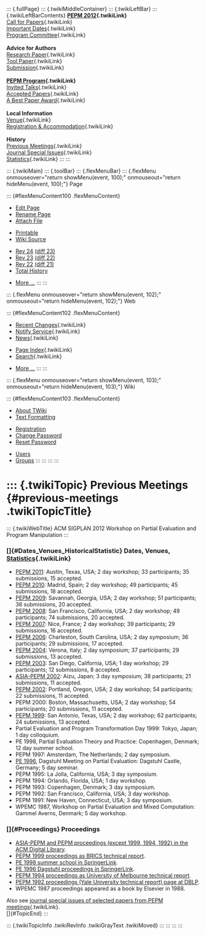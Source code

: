 ::: {.fullPage}
::: {.twikiMiddleContainer}
::: {.twikiLeftBar}
::: {.twikiLeftBarContents}
**[PEPM 2012](WebHome){.twikiLink}**\
[Call for Papers](CallForPapers){.twikiLink}\
[Important Dates](ImportantDates){.twikiLink}\
[Program Committee](ProgramCommittee){.twikiLink}\
\
**Advice for Authors**\
[Research Paper](ResearchPaperAdvice){.twikiLink}\
[Tool Paper](ToolPaperAdvice){.twikiLink}\
[Submission](PaperSubmission){.twikiLink}\
\
**[PEPM Program](Program){.twikiLink}**\
[Invited Talks](InvitedTalks){.twikiLink}\
[Accepted Papers](AcceptedPapers){.twikiLink}\
[A Best Paper Award](ABestPaperAward){.twikiLink}\
\
**Local Information**\
[Venue](WorkshopVenue){.twikiLink}\
[Registration & Accommodation](RegistrationAndAccomodation){.twikiLink}\
\
**History**\
[Previous Meetings](PreviousMeetings){.twikiLink}\
[Journal Special Issues](SpecialIssues){.twikiLink}\
[Statistics](HistoricalStatistics){.twikiLink}
:::
:::

::: {.twikiMain}
::: {.toolBar}
::: {.flexMenuBar}
::: {.flexMenu onmouseover="return showMenu(event, 100);" onmouseout="return hideMenu(event, 100);"}
Page

::: {#flexMenuContent100 .flexMenuContent}
-   [Edit
    Page](http://www.program-transformation.org/edit/PEPM12/PreviousMeetings?t=1536827674)
-   [Rename
    Page](http://www.program-transformation.org/rename/PEPM12/PreviousMeetings)
-   [Attach
    File](http://www.program-transformation.org/attach/PEPM12/PreviousMeetings)

<!-- -->

-   [Printable](http://www.program-transformation.org/view/PEPM12/PreviousMeetings?skin=print.pattern)
-   [Wiki
    Source](http://www.program-transformation.org/view/PEPM12/PreviousMeetings?skin=text&raw=on&contenttype=text/plain)

<!-- -->

-   [Rev
    24](http://www.program-transformation.org/view/PEPM12/PreviousMeetings?rev=1.24)
    [(diff 23)](http://www.program-transformation.org/rdiff/PEPM12/PreviousMeetings?rev1=1.24&rev2=1.23)
-   [Rev
    23](http://www.program-transformation.org/view/PEPM12/PreviousMeetings?rev=1.23)
    [(diff 22)](http://www.program-transformation.org/rdiff/PEPM12/PreviousMeetings?rev1=1.23&rev2=1.22)
-   [Rev
    22](http://www.program-transformation.org/view/PEPM12/PreviousMeetings?rev=1.22)
    [(diff 21)](http://www.program-transformation.org/rdiff/PEPM12/PreviousMeetings?rev1=1.22&rev2=1.21)
-   [Total
    History](http://www.program-transformation.org/rdiff/PEPM12/PreviousMeetings)

<!-- -->

-   [More
    \...](http://www.program-transformation.org/oops/PEPM12/PreviousMeetings?template=oopsmore&param1=1.24&param2=1.24)
:::
:::

::: {.flexMenu onmouseover="return showMenu(event, 102);" onmouseout="return hideMenu(event, 102);"}
Web

::: {#flexMenuContent102 .flexMenuContent}
-   [Recent Changes](WebChanges){.twikiLink}
-   [Notify Service](WebNotify){.twikiLink}
-   [News](WebNews){.twikiLink}

<!-- -->

-   [Page Index](WebIndex){.twikiLink}
-   [Search](WebSearch){.twikiLink}

<!-- -->

-   [More
    \...](http://www.program-transformation.org/oops/PEPM12/PreviousMeetings?template=oopsmore&param1=1.24&param2=1.24)
:::
:::

::: {.flexMenu onmouseover="return showMenu(event, 103);" onmouseout="return hideMenu(event, 103);"}
Wiki

::: {#flexMenuContent103 .flexMenuContent}
-   [About
    TWiki](http://www.program-transformation.org/view/TWiki/WebHome)
-   [Text
    Formatting](http://www.program-transformation.org/view/TWiki/TextFormattingRules)

<!-- -->

-   [Registration](http://www.program-transformation.org/view/TWiki/TWikiRegistration)
-   [Change
    Password](http://www.program-transformation.org/view/TWiki/ChangePassword)
-   [Reset
    Password](http://www.program-transformation.org/view/TWiki/ResetPassword)

<!-- -->

-   [Users](http://www.program-transformation.org/view/Main/TWikiUsers)
-   [Groups](http://www.program-transformation.org/view/Main/TWikiGroups)
:::
:::
:::
:::

::: {.twikiTopic}
Previous Meetings {#previous-meetings .twikiTopicTitle}
=================

::: {.twikiWebTitle}
ACM SIGPLAN 2012 Workshop on Partial Evaluation and Program Manipulation
:::

### []{#Dates_Venues_HistoricalStatistic} Dates, Venues, [Statistics](HistoricalStatistics){.twikiLink}

-   [PEPM 2011](../PEPM11/index.html): Austin, Texas, USA; 2 day
    workshop; 33 participants; 35 submissions, 15 accepted.
-   [PEPM 2010](../PEPM10/index.html): Madrid, Spain; 2 day workshop; 49
    participants; 45 submissions, 18 accepted.
-   [PEPM 2009](http://clip.dia.fi.upm.es/Conferences/PEPM09/):
    Savannah, Georgia, USA; 2 day workshop; 51 participants; 36
    submissions, 20 accepted.
-   [PEPM 2008](http://www.program-transformation.org/PEPM08): San
    Francisco, California, USA; 2 day workshop; 49 participants; 74
    submissions, 20 accepted.
-   [PEPM 2007](http://www.program-transformation.org/PEPM07): Nice,
    France; 2 day workshop; 39 participants; 29 submissions, 16
    accepted.
-   [PEPM 2006](http://www.cis.ksu.edu/santos/pepm06/): Charleston,
    South Carolina, USA; 2 day symposium; 36 participants; 29
    submissions, 17 accepted.
-   [PEPM 2004](http://profs.sci.univr.it/~pepm04/): Verona, Italy; 2
    day symposium; 37 participants; 29 submissions, 13 accepted.
-   [PEPM 2003](http://www.ecs.soton.ac.uk/~mal/PEPM03/): San Diego,
    California, USA; 1 day workshop; 29 participants; 12 submissions, 8
    accepted.
-   [ASIA-PEPM
    2002](http://www.ipl.t.u-tokyo.ac.jp/FLOPS2002/CFP/index.html):
    Aizu, Japan; 3 day symposium; 38 participants; 21 submissions, 11
    accepted.
-   [PEPM
    2002](http://www.informatik.uni-freiburg.de/~thiemann/pepm02/):
    Portland, Oregon, USA; 2 day workshop; 54 participants; 22
    submissions, 11 accepted.
-   PEPM 2000: Boston, Massachusetts, USA; 2 day workshop; 54
    participants; 20 submissions, 11 accepted.
-   [PEPM 1999](http://www.daimi.au.dk/~pepm99/): San Antonio, Texas,
    USA; 2 day workshop; 62 participants; 24 submissions, 13 accepted.
-   Partial Evaluation and Program Transformation Day 1999: Tokyo,
    Japan; 1 day colloquium.
-   PE 1998, Partial Evaluation Theory and Practice: Copenhagen,
    Denmark; 12 day summer school.
-   PEPM 1997: Amsterdam, The Netherlands; 2 day symposium.
-   [PE
    1996](http://www.dagstuhl.de/en/program/calendar/semhp/?semnr=199607),
    Dagstuhl Meeting on Partial Evaluation: Dagstuhl Castle, Germany; 5
    day seminar.
-   PEPM 1995: La Jolla, California, USA; 3 day symposium.
-   PEPM 1994: Orlando, Florida, USA; 1 day workshop.
-   PEPM 1993: Copenhagen, Denmark; 3 day symposium.
-   PEPM 1992: San Francisco, California, USA; 3 day workshop.
-   PEPM 1991: New Haven, Connecticut, USA; 3 day symposium.
-   WPEMC 1987, Workshop on Partial Evaluation and Mixed Computation:
    Gammel Averns, Denmark; 5 day workshop.

### []{#Proceedings} Proceedings

-   [ASIA-PEPM and PEPM proceedings (except 1999, 1994, 1992) in the ACM
    Digital
    Library](http://portal.acm.org/browse_dl.cfm?coll=portal&dl=ACM&idx=SERIES521&linked=1&part=series).
-   [PEPM 1999 proceedings as BRICS technical
    report](http://www.brics.dk/NS/99/1/BRICS-NS-99-1.pdf).
-   [PE 1998 summer school in
    SpringerLink](http://dx.doi.org/10.1007/3-540-47018-2).
-   [PE 1996 Dagstuhl proceedings in
    SpringerLink](http://dx.doi.org/10.1007/3-540-61580-6).
-   [PEPM 1994 proceedings as University of Melbourne technical
    report](http://www.itu.dk/people/sestoft/pepm94.html).
-   [PEPM 1992 proceedings (Yale University technical report) page at
    DBLP](http://www.informatik.uni-trier.de/~ley/db/conf/pepm/pepm92.html).
-   WPEMC 1987 proceedings appeared as a book by Elsevier in 1988.

Also see [journal special issues of selected papers from PEPM
meetings](SpecialIssues){.twikiLink}.\
[]{#TopicEnd}
:::

::: {.twikiTopicInfo .twikiRevInfo .twikiGrayText .twikiMoved}
:::
:::
:::
:::
